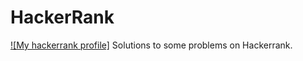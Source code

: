 # HackerRank
[![My hackerrank profile]](https://www.hackerrank.com/pranav_03karwa)
Solutions to some problems on Hackerrank.
